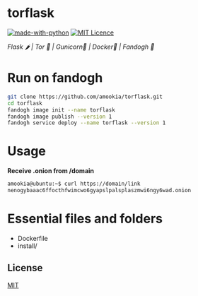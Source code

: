# torflask
[![made-with-python](https://img.shields.io/badge/Made%20with-Python-1f425f.svg)](https://www.python.org/)
[![MIT Licence](https://badges.frapsoft.com/os/mit/mit.png?v=103)](https://opensource.org/licenses/mit-license.php)

*Flask 🌶️ | Tor 🧅 | Gunicorn🦄  | Docker🐳 | Fandogh 🌰*

# Run on fandogh
```bash
git clone https://github.com/amookia/torflask.git
cd torflask
fandogh image init --name torflask
fandogh image publish --version 1
fandogh service deploy --name torflask --version 1
```

# Usage
**Receive .onion from /domain**
```bash
amookia@ubuntu:~$ curl https://domain/link
nenogybaaac6ffocthfwimcwo6gyapslpalsplaszmwi6ngy6wad.onion
```

# Essential files and folders
* Dockerfile
* install/


## License
[MIT](https://choosealicense.com/licenses/mit/)
